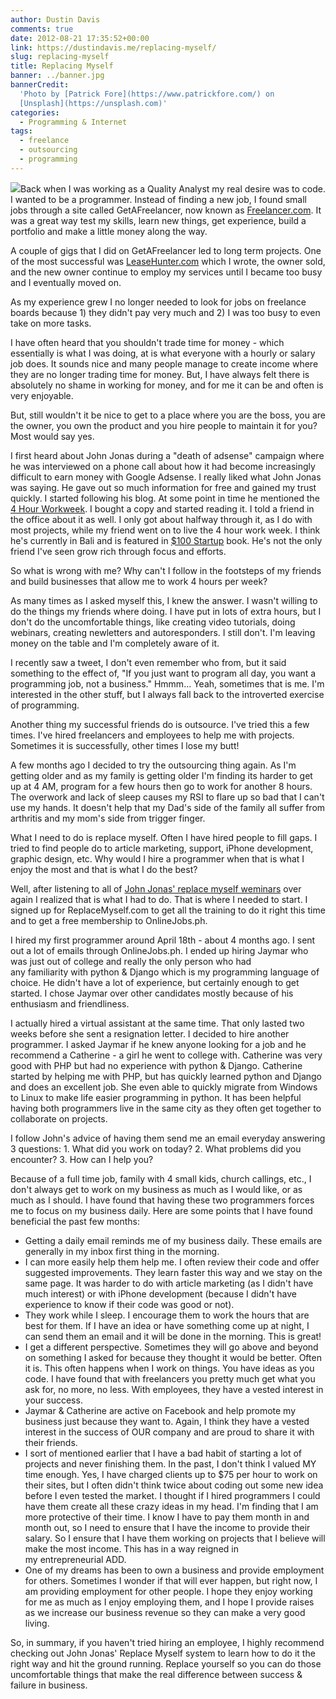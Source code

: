 ```yaml
---
author: Dustin Davis
comments: true
date: 2012-08-21 17:35:52+00:00
link: https://dustindavis.me/replacing-myself/
slug: replacing-myself
title: Replacing Myself
banner: ../banner.jpg
bannerCredit:
  'Photo by [Patrick Fore](https://www.patrickfore.com/) on
  [Unsplash](https://unsplash.com)'
categories:
  - Programming & Internet
tags:
  - freelance
  - outsourcing
  - programming
---
```


[![](https://dustindavis.me/wp-content/uploads/2012/08/canstockphoto4054314-300x300.jpg)](https://dustindavis.me/wp-content/uploads/2012/08/canstockphoto4054314.jpg)Back
when I was working as a Quality Analyst my real desire was to code. I wanted to
be a programmer. Instead of finding a new job, I found small jobs through a site
called GetAFreelancer, now known as
[Freelancer.com](http://www.freelancer.com/affiliates/xhenxhe/). It was a great
way test my skills, learn new things, get experience, build a portfolio and make
a little money along the way.

A couple of gigs that I did on GetAFreelancer led to long term projects. One of
the most successful was [LeaseHunter.com](http://www.leasehunter.com) which I
wrote, the owner sold, and the new owner continue to employ my services until I
became too busy and I eventually moved on.

As my experience grew I no longer needed to look for jobs on freelance boards
because 1) they didn't pay very much and 2) I was too busy to even take on more
tasks.

I have often heard that you shouldn't trade time for money - which essentially
is what I was doing, at is what everyone with a hourly or salary job does. It
sounds nice and many people manage to create income where they are no longer
trading time for money. But, I have always felt there is absolutely no shame in
working for money, and for me it can be and often is very enjoyable.

But, still wouldn't it be nice to get to a place where you are the boss, you are
the owner, you own the product and you hire people to maintain it for you? Most
would say yes.

I first heard about John Jonas during a "death of adsense" campaign where he was
interviewed on a phone call about how it had become increasingly difficult to
earn money with Google Adsense. I really liked what John Jonas was saying. He
gave out so much information for free and gained my trust quickly. I started
following his blog. At some point in time he mentioned the
[4 Hour Workweek](http://www.amazon.com/gp/product/0307465357/ref=as_li_ss_tl?ie=UTF8&camp=1789&creative=390957&creativeASIN=0307465357&linkCode=as2&tag=nerdydork-20).
I bought a copy and started reading it. I told a friend in the office about it
as well. I only got about halfway through it, as I do with most projects, while
my friend went on to live the 4 hour work week. I think he's currently in Bali
and is featured in
[\$100 Startup](http://www.amazon.com/gp/product/0307951529/ref=as_li_ss_tl?ie=UTF8&camp=1789&creative=390957&creativeASIN=0307951529&linkCode=as2&tag=nerdydork-20)
book. He's not the only friend I've seen grow rich through focus and efforts.

So what is wrong with me? Why can't I follow in the footsteps of my friends and
build businesses that allow me to work 4 hours per week?

As many times as I asked myself this, I knew the answer. I wasn't willing to do
the things my friends where doing. I have put in lots of extra hours, but I
don't do the uncomfortable things, like creating video tutorials, doing
webinars, creating newletters and autoresponders. I still don't. I'm leaving
money on the table and I'm completely aware of it.

I recently saw a tweet, I don't even remember who from, but it said something to
the effect of, "If you just want to program all day, you want a programming job,
not a business." Hmmm... Yeah, sometimes that is me. I'm interested in the other
stuff, but I always fall back to the introverted exercise of programming.

Another thing my successful friends do is outsource. I've tried this a few
times. I've hired freelancers and employees to help me with projects. Sometimes
it is successfully, other times I lose my butt!

A few months ago I decided to try the outsourcing thing again. As I'm getting
older and as my family is getting older I'm finding its harder to get up at 4
AM, program for a few hours then go to work for another 8 hours. The overwork
and lack of sleep causes my RSI to flare up so bad that I can't use my hands. It
doesn't help that my Dad's side of the family all suffer from arthritis and my
mom's side from trigger finger.

What I need to do is replace myself. Often I have hired people to fill gaps. I
tried to find people do to article marketing, support, iPhone development,
graphic design, etc. Why would I hire a programmer when that is what I enjoy the
most and that is what I do the best?

Well, after listening to all of
[John Jonas' replace myself weminars](http://store.replacemyself.com/?aid=12769)
over again I realized that is what I had to do. That is where I needed to start.
I signed up for ReplaceMyself.com to get all the training to do it right this
time and to get a free membership to OnlineJobs.ph.

I hired my first programmer around April 18th - about 4 months ago. I sent out a
lot of emails through OnlineJobs.ph. I ended up hiring Jaymar who was just out
of college and really the only person who had any familiarity with python &
Django which is my programming language of choice. He didn't have a lot of
experience, but certainly enough to get started. I chose Jaymar over other
candidates mostly because of his enthusiasm and friendliness.

I actually hired a virtual assistant at the same time. That only lasted two
weeks before she sent a resignation letter. I decided to hire another
programmer. I asked Jaymar if he knew anyone looking for a job and he recommend
a Catherine - a girl he went to college with. Catherine was very good with PHP
but had no experience with python & Django. Catherine started by helping me with
PHP, but has quickly learned python and Django and does an excellent job. She
even able to quickly migrate from Windows to Linux to make life easier
programming in python. It has been helpful having both programmers live in the
same city as they often get together to collaborate on projects.

I follow John's advice of having them send me an email everyday answering 3
questions: 1. What did you work on today? 2. What problems did you encounter? 3.
How can I help you?

Because of a full time job, family with 4 small kids, church callings, etc., I
don't always get to work on my business as much as I would like, or as much as I
should. I have found that having these two programmers forces me to focus on my
business daily. Here are some points that I have found beneficial the past few
months:

- Getting a daily email reminds me of my business daily. These emails are
  generally in my inbox first thing in the morning.
- I can more easily help them help me. I often review their code and offer
  suggested improvements. They learn faster this way and we stay on the same
  page. It was harder to do with article marketing (as I didn't have much
  interest) or with iPhone development (because I didn't have experience to know
  if their code was good or not).
- They work while I sleep. I encourage them to work the hours that are best for
  them. If I have an idea or have something come up at night, I can send them an
  email and it will be done in the morning. This is great!
- I get a different perspective. Sometimes they will go above and beyond on
  something I asked for because they thought it would be better. Often it is.
  This often happens when I work on things. You have ideas as you code. I have
  found that with freelancers you pretty much get what you ask for, no more, no
  less. With employees, they have a vested interest in your success.
- Jaymar & Catherine are active on Facebook and help promote my business just
  because they want to. Again, I think they have a vested interest in the
  success of OUR company and are proud to share it with their friends.
- I sort of mentioned earlier that I have a bad habit of starting a lot of
  projects and never finishing them. In the past, I don't think I valued MY time
  enough. Yes, I have charged clients up to \$75 per hour to work on their
  sites, but I often didn't think twice about coding out some new idea before I
  even tested the market. I thought if I hired programmers I could have them
  create all these crazy ideas in my head. I'm finding that I am more protective
  of their time. I know I have to pay them month in and month out, so I need to
  ensure that I have the income to provide their salary. So I ensure that I have
  them working on projects that I believe will make the most income. This has in
  a way reigned in my entrepreneurial ADD.
- One of my dreams has been to own a business and provide employment for others.
  Sometimes I wonder if that will ever happen, but right now, I am providing
  employment for other people. I hope they enjoy working for me as much as I
  enjoy employing them, and I hope I provide raises as we increase our business
  revenue so they can make a very good living.

So, in summary, if you haven't tried hiring an employee, I highly recommend
checking out John Jonas' Replace Myself system to learn how to do it the right
way and hit the ground running. Replace yourself so you can do those
uncomfortable things that make the real difference between success & failure in
business.
